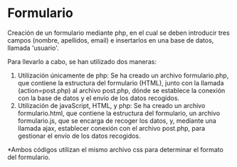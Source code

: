 # Formulario

Creación de un formulario mediante php, en el cual se deben introducir tres campos (nombre, apellidos, email) e insertarlos en una base de datos, llamada 'usuario'. 

Para llevarlo a cabo, se han utilizado dos maneras:
  1)  Utilización únicamente de php: Se ha creado un archivo formulario.php, que contiene la estructura del formulario (HTML), junto con la llamada (action=post.php) al archivo post.php, dónde se establece la conexión con la base de datos y el envío de los datos recogidos.
  2)  Utilización de javaScript, HTML, y php: Se ha creado un archivo formulario.html, que contiene la estructura del formulario, un archivo formulario.js, que se encarga de recoger los datos, y, mediante una llamada ajax, establecer conexión con el archivo post.php, para gestionar el envío de los datos recogidos.

*Ambos códigos utilizan el mismo archivo css para determinar el formato del formulario.
